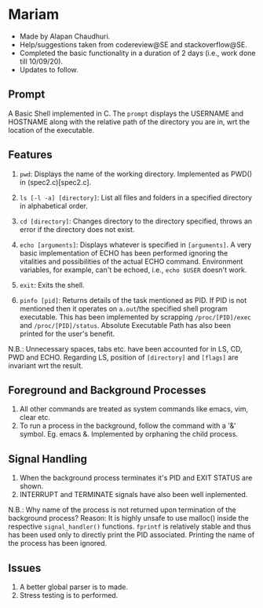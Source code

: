 # Mariam

- Made by Alapan Chaudhuri. 
- Help/suggestions taken from codereview@SE and stackoverflow@SE.
- Completed the basic functionality in a duration of 2 days (i.e., work done till 10/09/20).
- Updates to follow.

## Prompt

A Basic Shell implemented in C. The `prompt` displays the USERNAME and HOSTNAME along with the relative path of the directory you are in, wrt the location of the executable.

## Features

1. `pwd`: Displays the name of the working directory. Implemented as PWD() in (spec2.c)[spec2.c].

2. `ls [-l -a] [directory]`: List all files and folders in a specified directory in alphabetical order.

3. `cd [directory]`: Changes directory to the directory specified, throws an error if the directory does not exist.

4. `echo [arguments]`: Displays whatever is specified in `[arguments]`.
    A very basic implementation of ECHO has been performed ignoring the vitalities and possibilities of the actual ECHO command. Environment variables, for example, can't be echoed, i.e., `echo $USER` doesn't work.  

5. `exit`: Exits the shell.

6. `pinfo [pid]`: Returns details of the task mentioned as PID. If PID is not mentioned then it operates on `a.out`/the specified shell program executable.
    This has been implemented by scrapping `/proc/[PID]/exec` and `/proc/[PID]/status`. Absolute Executable Path has also been printed for the user's benefit.

N.B.: Unnecessary spaces, tabs etc. have been accounted for in LS, CD, PWD and ECHO. Regarding LS, position of `[directory]` and `[flags]` are invariant wrt the result. 

## Foreground and Background Processes
1. All other commands are treated as system commands like emacs, vim, clear etc.
2. To run a process in the background, follow the command with a '&' symbol. Eg. emacs &. Implemented by orphaning the child process.

## Signal Handling
1. When the background process terminates it's PID and EXIT STATUS are shown.
2. INTERRUPT and TERMINATE signals have also been well inplemented.

N.B.: Why name of the process is not returned upon termination of the background process?
Reason: It is highly unsafe to use malloc() inside the respective `signal_handler()` functions. `fprintf` is relatively stable and thus has been used only to directly print the PID associated. Printing the name of the process has been ignored.

## Issues
1. A better global parser is to made.
2. Stress testing is to performed.
